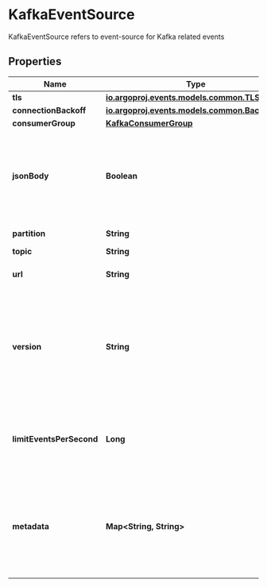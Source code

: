 

# KafkaEventSource

KafkaEventSource refers to event-source for Kafka related events
## Properties

Name | Type | Description | Notes
------------ | ------------- | ------------- | -------------
**tls** | [**io.argoproj.events.models.common.TLSConfig**](io.argoproj.events.models.common.TLSConfig.md) |  |  [optional]
**connectionBackoff** | [**io.argoproj.events.models.common.Backoff**](io.argoproj.events.models.common.Backoff.md) |  |  [optional]
**consumerGroup** | [**KafkaConsumerGroup**](KafkaConsumerGroup.md) |  |  [optional]
**jsonBody** | **Boolean** | JSONBody specifies that all event body payload coming from this source will be JSON |  [optional]
**partition** | **String** | Partition name | 
**topic** | **String** | Topic name | 
**url** | **String** | URL to kafka cluster | 
**version** | **String** | Specify what kafka version is being connected to enables certain features in sarama, defaults to 1.0.0 |  [optional]
**limitEventsPerSecond** | **Long** | Sets a limit on how many events get read from kafka per second. |  [optional]
**metadata** | **Map&lt;String, String&gt;** | Metadata holds the user defined metadata which will passed along the event payload. |  [optional]



